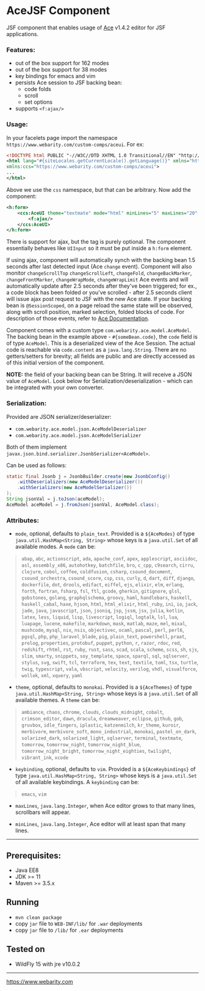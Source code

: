 # AceJSF Component

JSF component that enables usage of [Ace](https://ace.c9.io/) v1.4.2 editor for JSF applications.

### Features:
* out of the box support for 162 modes
* out of the box support for 38 modes
* key bindings for emacs and vim
* persists Ace session to JSF backing bean:
    * code folds
    * scroll
    * set options
* supports `<f:ajax/>`

### Usage:

In your facelets page import the namespace `https://www.webarity.com/custom-comps/aceui`. For ex:
 
```xml
<!DOCTYPE html PUBLIC "-//W3C//DTD XHTML 1.0 Transitional//EN" "http://www.w3.org/TR/xhtml1/DTD/xhtml1-transitional.dtd">
<html lang="#{siteLocales.getCurrentLocale().getLanguage()}" xmlns="http://www.w3.org/1999/xhtml" xmlns:h="http://xmlns.jcp.org/jsf/html" xmlns:f="http://xmlns.jcp.org/jsf/core" xmlns:ui="http://java.sun.com/jsf/facelets" xmlns:h5a="http://xmlns.jcp.org/jsf/passthrough" xmlns:h5e="http://xmlns.jcp.org/jsf"
xmlns:ccs="https://www.webarity.com/custom-comps/aceui">
...
</html>
```
Above we use the `css` namespace, but that can be arbitrary. Now add the component:

```xml
<h:form>
    <ccs:AceUI theme="textmate" mode="html" minLines="5" maxLines="20" value="#{someBean.code}">
        <f:ajax/>
    </ccs:AceUI>
</h:form>
```
There is support for ajax, but the tag is purely optional. The component essentially behaves like `UIInput` so it must be put inside a `h:form` element.

If using ajax, component will automatically synch with the backing bean 1.5 seconds after last detected input (Ace `change` event). Component will also monitor `changeScrollTop`
`changeScrollLeft`, `changeFold`, `changeBackMarker`, `changeFrontMarker`, `changeWrapMode`, `changeWrapLimit` Ace events and will automatically update after 2.5 seconds after they've been triggered; for ex., a code block has been folded or you've scrolled - after 2.5 seconds client will issue ajax post request to JSF with the new Ace state. If your backing bean is `@SessionScoped`, on a page reload the same state will be observed, along with scroll position, marked selection, folded blocks of code. For description of those events, refer to [Ace Documentation](https://ace.c9.io/#nav=api&api=edit_session).

Component comes with a custom type `com.webarity.ace.model.AceModel`. The backing bean in the example above - `#{someBean.code}`, the `code` field is of type `AceModel`. This is a deserialized view of the Ace Session. The actual code is reachable via `code.content` as a `java.lang.String`. There are no getters/setters for brevity; all fields are public and are directly accessed as of this initial version of the component.

**NOTE:** the field of your backing bean can be String. It will receive a JSON value of `AceModel`. Look below for Serialization/deserialization - which can be integrated with your own converter.

### Serialization:
Provided are JSON serializer/deserializer:
* `com.webarity.ace.model.json.AceModelDeserializer`
* `com.webarity.ace.model.json.AceModelSerializer`

Both of them implement `javax.json.bind.serializer.JsonbSerializer<AceModel>`.

Can be used as follows:
```java
static final Jsonb j = JsonbBuilder.create(new JsonbConfig()
    .withDeserializers(new AceModelDeserializer())
    .withSerializers(new AceModelSerializer())
);
String jsonVal = j.toJson(aceModel);
AceModel aceModel = j.fromJson(jsonVal, AceModel.class);
```

### Attributes:
* `mode`, optional, defaults to `plain_text`. Provided is a `${AceModes}` of type `java.util.HashMap<String, String>` whose keys is a `java.util.Set` of all available modes. A `mode` can be:

>`abap`, `abc`, `actionscript`, `ada`, `apache_conf`, `apex`, `applescript`, `asciidoc`, `asl`, `assembly_x86`, `autohotkey`, `batchfile`, `bro`, `c_cpp`, `c9search`, `cirru`, `clojure`, `cobol`, `coffee`, `coldfusion`, `csharp`, `csound_document`, `csound_orchestra`, `csound_score`, `csp`, `css`, `curly`, `d`, `dart`, `diff`, `django`, `dockerfile`, `dot`, `drools`, `edifact`, `eiffel`, `ejs`, `elixir`, `elm`, `erlang`, `forth`, `fortran`, `fsharp`, `fsl`, `ftl`, `gcode`, `gherkin`, `gitignore`, `glsl`, `gobstones`, `golang`, `graphqlschema`, `groovy`, `haml`, `handlebars`, `haskell`, `haskell_cabal`, `haxe`, `hjson`, `html`, `html_elixir`, `html_ruby`, `ini`, `io`, `jack`, `jade`, `java`, `javascript`, `json`, `jsoniq`, `jsp`, `jssm`, `jsx`, `julia`, `kotlin`, `latex`, `less`, `liquid`, `lisp`, `livescript`, `logiql`, `logtalk`, `lsl`, `lua`, `luapage`, `lucene`, `makefile`, `markdown`, `mask`, `matlab`, `maze`, `mel`, `mixal`, `mushcode`, `mysql`, `nix`, `nsis`, `objectivec`, `ocaml`, `pascal`, `perl`, `perl6`, `pgsql`, `php`, `php_laravel_blade`, `pig`, `plain_text`, `powershell`, `praat`, `prolog`, `properties`, `protobuf`, `puppet`, `python`, `r`, `razor`, `rdoc`, `red`, `redshift`, `rhtml`, `rst`, `ruby`, `rust`, `sass`, `scad`, `scala`, `scheme`, `scss`, `sh`, `sjs`, `slim`, `smarty`, `snippets`, `soy_template`, `space`, `sparql`, `sql`, `sqlserver`, `stylus`, `svg`, `swift`, `tcl`, `terraform`, `tex`, `text`, `textile`, `toml`, `tsx`, `turtle`, `twig`, `typescript`, `vala`, `vbscript`, `velocity`, `verilog`, `vhdl`, `visualforce`, `wollok`, `xml`, `xquery`, `yaml`

* `theme`, optional, defaults to `monokai`. Provided is a `${AceThemes}` of type `java.util.HashMap<String, String>` whose keys is a `java.util.Set` of all available themes. A `theme` can be:

>`ambiance`, `chaos`, `chrome`, `clouds`, `clouds_midnight`, `cobalt`, `crimson_editor`, `dawn`, `dracula`, `dreamweaver`, `eclipse`, `github`, `gob`, `gruvbox`, `idle_fingers`, `iplastic`, `katzenmilch`, `kr_theme`, `kuroir`, `merbivore`, `merbivore_soft`, `mono_industrial`, `monokai`, `pastel_on_dark`, `solarized_dark`, `solarized_light`, `sqlserver`, `terminal`, `textmate`, `tomorrow`, `tomorrow_night`, `tomorrow_night_blue`, `tomorrow_night_bright`, `tomorrow_night_eighties`, `twilight`, `vibrant_ink`, `xcode`

* `keybinding`, optional, defaults to `vim`. Provided is a `${AceKeybindings}` of type `java.util.HashMap<String, String>` whose keys is a `java.util.Set` of all available keybindings. A `keybinding` can be:

>`emacs`, `vim`

* `maxLines`, `java.lang.Integer`, when Ace editor grows to that many lines, scrollbars will appear.

* `minLines`, `java.lang.Integer`, Ace editor will at least span that many lines.


---

## Prerequisites:
* Java EE8
* JDK >= 11
* Maven >= 3.5.x

## Running
* `mvn clean package`
* copy `jar` file to `WEB-INF/lib/` for `.war` deployments
* copy `jar` file to `/lib/` for `.ear` deployments

## Tested on
* WildFly 15 with jre v10.0.2

---

https://www.webarity.com
